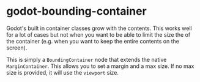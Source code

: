 # godot-bounding-container
Godot's built in container classes grow with the contents. This works well for a lot of cases but not when you want to be able to limit the size the of the container (e.g. when you want to keep the entire contents on the screen).

This is simply a `BoundingContainer` node that extends the native `MarginContainer`. This allows you to set a margin and a max size. If no max size is provided, it will use the `viewport` size. 
